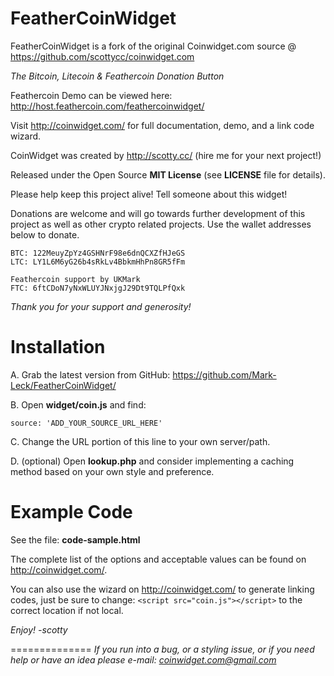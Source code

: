 FeatherCoinWidget 
=================
FeatherCoinWidget is a fork of the original Coinwidget.com source @ https://github.com/scottycc/coinwidget.com

*The Bitcoin, Litecoin & Feathercoin Donation Button*

Feathercoin Demo can be viewed here: http://host.feathercoin.com/feathercoinwidget/

Visit http://coinwidget.com/ for full documentation, demo, and a link code wizard.

CoinWidget was created by http://scotty.cc/ (hire me for your next project!)

Released under the Open Source **MIT License** (see **LICENSE** file for details).

Please help keep this project alive! Tell someone about this widget! 

Donations are welcome and will go towards further development of this project as well as other crypto related projects. Use the wallet addresses below to donate. 

	BTC: 122MeuyZpYz4GSHNrF98e6dnQCXZfHJeGS
	LTC: LY1L6M6yG26b4sRkLv4BbkmHhPn8GR5fFm
	
	Feathercoin support by UKMark
	FTC: 6ftCDoN7yNxWLUYJNxjgJ29Dt9TQLPfQxk

*Thank you for your support and generosity!*


Installation
==============
A. Grab the latest version from GitHub: https://github.com/Mark-Leck/FeatherCoinWidget/

B. Open **widget/coin.js** and find:

	source: 'ADD_YOUR_SOURCE_URL_HERE'

C. Change the URL portion of this line to your own server/path.

D. (optional) Open **lookup.php** and consider implementing a caching method based on your own style and preference.


Example Code
==============

See the file: **code-sample.html**

The complete list of the options and acceptable values can be found on http://coinwidget.com/.

You can also use the wizard on http://coinwidget.com/ to generate linking codes, just be sure to change: `<script src="coin.js"></script>` to the correct location if not local.

*Enjoy! -scotty*


==============
*If you run into a bug, or a styling issue, or if you need help or have an idea please e-mail:
coinwidget.com@gmail.com*
